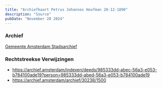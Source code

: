 ```yaml
---
title: "Archiefkaart Petrus Johannes Hoofman 20-12-1890"
description: "Source"
pubDate: "November 20 2024"
---
```


### Archief
[Gemeente Amsterdam Stadsarchief](https://archief.amsterdam/)

### Rechtstreekse Verwijzingen
- https://archief.amsterdam/indexen/deeds/985333dd-abec-56a3-e053-b784100ade19?person=985333dd-abed-56a3-e053-b784100ade19
- https://archief.amsterdam/archief/30238/1500